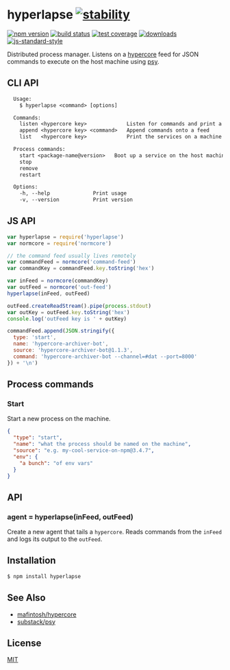 # hyperlapse [![stability][0]][1]
[![npm version][2]][3] [![build status][4]][5] [![test coverage][6]][7]
[![downloads][8]][9] [![js-standard-style][10]][11]

Distributed process manager. Listens on a [hypercore][hypercore] feed for JSON
commands to execute on the host machine using [psy][psy].

## CLI API
```txt
  Usage:
    $ hyperlapse <command> [options]

  Commands:
    listen <hypercore key>             Listen for commands and print a log key
    append <hypercore key> <command>   Append commands onto a feed
    list   <hypercore key>             Print the services on a machine

  Process commands:
    start <package-name@version>   Boot up a service on the host machine
    stop
    remove
    restart

  Options:
    -h, --help              Print usage
    -v, --version           Print version
```

## JS API
```js
var hyperlapse = require('hyperlapse')
var normcore = require('normcore')

// the command feed usually lives remotely
var commandFeed = normcore('command-feed')
var commandKey = commandFeed.key.toString('hex')

var inFeed = normcore(commandKey)
var outFeed = normcore('out-feed')
hyperlapse(inFeed, outFeed)

outFeed.createReadStream().pipe(process.stdout)
var outKey = outFeed.key.toString('hex')
console.log('outFeed key is ' + outKey)

commandFeed.append(JSON.stringify({
  type: 'start',
  name: 'hypercore-archiver-bot',
  source: 'hypercore-archiver-bot@1.1.3',
  command: 'hypercore-archiver-bot --channel=#dat --port=8000'
}) + '\n')
```

## Process commands
### Start
Start a new process on the machine.
```json
{
  "type": "start",
  "name": "what the process should be named on the machine",
  "source": "e.g. my-cool-service-on-npm@3.4.7",
  "env": {
    "a bunch": "of env vars"
  }
}
```

## API
### agent = hyperlapse(inFeed, outFeed)
Create a new agent that tails a `hypercore`. Reads commands from the `inFeed`
and logs its output to the `outFeed`.

## Installation
```sh
$ npm install hyperlapse
```

## See Also
- [mafintosh/hypercore][hypercore]
- [substack/psy][psy]

## License
[MIT](https://tldrlegal.com/license/mit-license)

[0]: https://img.shields.io/badge/stability-experimental-orange.svg?style=flat-square
[1]: https://nodejs.org/api/documentation.html#documentation_stability_index
[2]: https://img.shields.io/npm/v/hyperlapse.svg?style=flat-square
[3]: https://npmjs.org/package/hyperlapse
[4]: https://img.shields.io/travis/yoshuawuyts/hyperlapse/master.svg?style=flat-square
[5]: https://travis-ci.org/yoshuawuyts/hyperlapse
[6]: https://img.shields.io/codecov/c/github/yoshuawuyts/hyperlapse/master.svg?style=flat-square
[7]: https://codecov.io/github/yoshuawuyts/hyperlapse
[8]: http://img.shields.io/npm/dm/hyperlapse.svg?style=flat-square
[9]: https://npmjs.org/package/hyperlapse
[10]: https://img.shields.io/badge/code%20style-standard-brightgreen.svg?style=flat-square
[11]: https://github.com/feross/standard

[hypercore]: https://github.com/mafintosh/hypercore
[psy]: https://github.com/substack/psy
